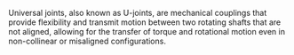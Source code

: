 Universal joints, also known as U-joints, are mechanical couplings that provide flexibility and transmit motion between two rotating shafts that are not aligned, allowing for the transfer of torque and rotational motion even in non-collinear or misaligned configurations.
